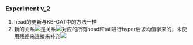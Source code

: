 ### Experiment v_2
1. head的更新与KB-GAT中的方法一样
2. 新的关系![](http://latex.codecogs.com/svg.latex?\hat{r})是关系![](http://latex.codecogs.com/svg.latex?{r})对应的所有head和tail进行hyper后求均值学来的，未使用残差来连接来补充![](http://latex.codecogs.com/svg.latex?\hat{r})
	
